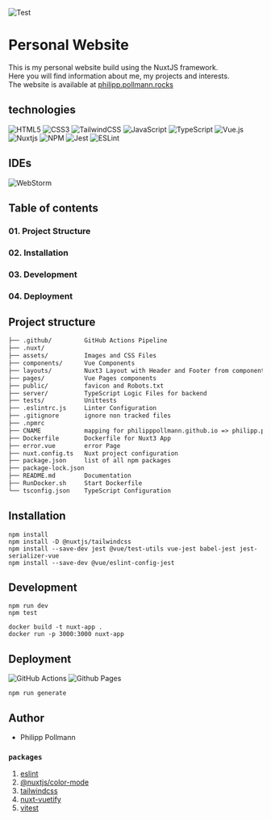 ![Test](https://res.cloudinary.com/hl8zoliad/image/fetch/f_auto/https%3A%2F%2Fraw.githubusercontent.com%2Fnuxt%2Fnuxt%2Fmaster%2F.%2F.github%2Fassets%2Fbanner.png)
# Personal Website
This is my personal website build using the NuxtJS framework. </br>
Here you will find information about me, my projects and interests. </br>
The  website is available at [philipp.pollmann.rocks](https://philipp.pollmann.rocks/)

## technologies
![HTML5](https://img.shields.io/badge/html5-%23E34F26.svg?style=for-the-badge&logo=html5&logoColor=white)
![CSS3](https://img.shields.io/badge/css3-%231572B6.svg?style=for-the-badge&logo=css3&logoColor=white)
![TailwindCSS](https://img.shields.io/badge/tailwindcss-%2338B2AC.svg?style=for-the-badge&logo=tailwind-css&logoColor=white)
![JavaScript](https://img.shields.io/badge/javascript-%23323330.svg?style=for-the-badge&logo=javascript&logoColor=%23F7DF1E)
![TypeScript](https://img.shields.io/badge/typescript-%23007ACC.svg?style=for-the-badge&logo=typescript&logoColor=white)
![Vue.js](https://img.shields.io/badge/vuejs-%2335495e.svg?style=for-the-badge&logo=vuedotjs&logoColor=%234FC08D)
![Nuxtjs](https://img.shields.io/badge/Nuxt-002E3B?style=for-the-badge&logo=nuxtdotjs&logoColor=#00DC82)
![NPM](https://img.shields.io/badge/NPM-%23CB3837.svg?style=for-the-badge&logo=npm&logoColor=white)
![Jest](https://img.shields.io/badge/-jest-%23C21325?style=for-the-badge&logo=jest&logoColor=white)
![ESLint](https://img.shields.io/badge/ESLint-4B3263?style=for-the-badge&logo=eslint&logoColor=white)

## IDEs
![WebStorm](https://img.shields.io/badge/webstorm-143?style=for-the-badge&logo=webstorm&logoColor=white&color=black)



## Table of contents

### 01. Project Structure
### 02. Installation
### 03. Development
### 04. Deployment

## Project structure
``` markdown
├── .github/         GitHub Actions Pipeline 
├── .nuxt/           
├── assets/          Images and CSS Files
├── components/      Vue Components
├── layouts/         Nuxt3 Layout with Header and Footer from components
├── pages/           Vue Pages components
├── public/          favicon and Robots.txt
├── server/          TypeScript Logic Files for backend
├── tests/           Unittests
├── .eslintrc.js     Linter Configuration
├── .gitignore       ignore non tracked files
├── .npmrc
├── CNAME            mapping for philipppollmann.github.io => philipp.pollmann.rocks
├── Dockerfile       Dockerfile for Nuxt3 App
├── error.vue        error Page
├── nuxt.config.ts   Nuxt project configuration
├── package.json     list of all npm packages
├── package-lock.json
├── README.md        Documentation
├── RunDocker.sh     Start Dockerfile
└── tsconfig.json    TypeScript Configuration
```

## Installation
````shell
npm install
npm install -D @nuxtjs/tailwindcss
npm install --save-dev jest @vue/test-utils vue-jest babel-jest jest-serializer-vue
npm install --save-dev @vue/eslint-config-jest
````

## Development

```shell
npm run dev
npm test

docker build -t nuxt-app .
docker run -p 3000:3000 nuxt-app
```

## Deployment
![GitHub Actions](https://img.shields.io/badge/github%20actions-%232671E5.svg?style=for-the-badge&logo=githubactions&logoColor=white)
![Github Pages](https://img.shields.io/badge/github%20pages-121013?style=for-the-badge&logo=github&logoColor=white)

```shell
npm run generate
```

## Author
- Philipp Pollmann

### `packages`
1. [eslint](https://nuxt.com/modules/eslint)
2. [@nuxtjs/color-mode](https://color-mode.nuxtjs.org/)
3. [tailwindcss](https://tailwindcss.nuxtjs.org/)
4. [nuxt-vuetify](https://vuetifyjs.com/en/getting-started/installation/)
5. [vitest](https://nuxt.com/docs/getting-started/testing)

